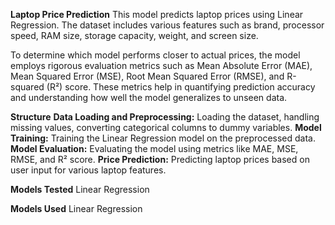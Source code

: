 **Laptop Price Prediction**
This model predicts laptop prices using Linear Regression. The dataset includes various features such as brand, processor speed, RAM size, storage capacity, weight, and screen size.

To determine which model performs closer to actual prices, the model employs rigorous evaluation metrics such as Mean Absolute Error (MAE), Mean Squared Error (MSE), Root Mean Squared Error (RMSE), and R-squared (R²) score. These metrics help in quantifying prediction accuracy and understanding how well the model generalizes to unseen data.

**Structure**
**Data Loading and Preprocessing:** Loading the dataset, handling missing values, converting categorical columns to dummy variables.
**Model Training:** Training the Linear Regression model on the preprocessed data.
**Model Evaluation:** Evaluating the model using metrics like MAE, MSE, RMSE, and R² score.
**Price Prediction:** Predicting laptop prices based on user input for various laptop features.

**Models Tested**
Linear Regression

**Models Used**
Linear Regression
